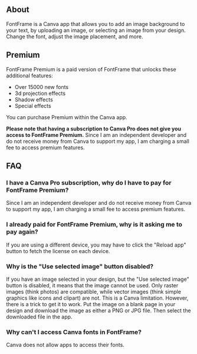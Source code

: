 ## About

FontFrame is a Canva app that allows you to add an image background to your text, by uploading an image, or selecting an image from your design. Change the font, adjust the image placement, and more.

## Premium

FontFrame Premium is a paid version of FontFrame that unlocks these additional features:
* Over 15000 new fonts
* 3d projection effects
* Shadow effects
* Special effects

You can purchase Premium within the Canva app. 

**Please note that having a subscription to Canva Pro does not give you access to FontFrame Premium.** Since I am an independent developer and do not receive money from Canva to support my app, I am charging a small fee to access premium features.


## FAQ

### I have a Canva Pro subscription, why do I have to pay for FontFrame Premium?
Since I am an independent developer and do not receive money from Canva to support my app, I am charging a small fee to access premium features.

### I already paid for FontFrame Premium, why is it asking me to pay again?
If you are using a different device, you may have to click the "Reload app" button to fetch the license on each device.

### Why is the "Use selected image" button disabled?
If you have an image selected in your design, but the "Use selected image" button is disabled, it means that the image cannot be used. Only raster images (think photos) are compatible, while vector images (think simple graphics like icons and clipart) are not. This is a Canva limitation. However, there is a trick to get it to work. Put the image on a blank page in your design and download the image as either a PNG or JPG file. Then select the downloaded file in the app.

### Why can't I access Canva fonts in FontFrame?
Canva does not allow apps to access their fonts.

### 
